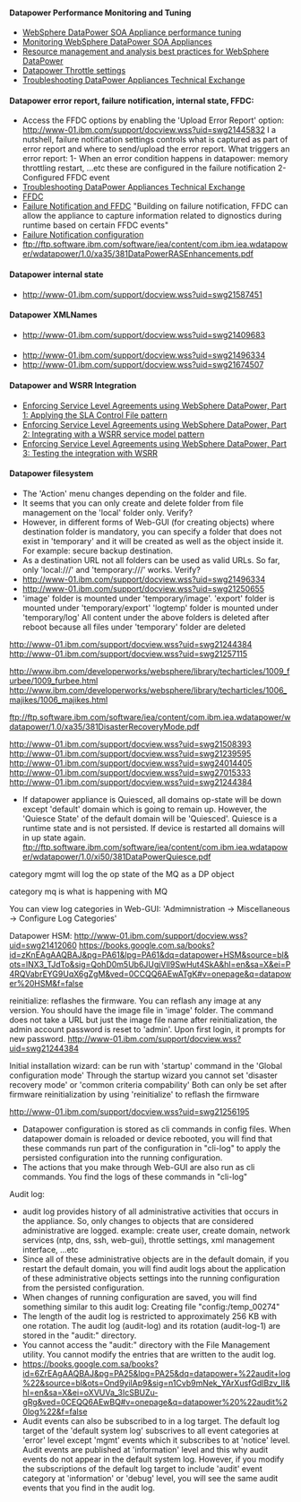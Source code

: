 #### Datapower Performance Monitoring and Tuning
* [WebSphere DataPower SOA Appliance performance tuning](http://www.ibm.com/developerworks/library/ws-dpperformance/)
* [Monitoring WebSphere DataPower SOA Appliances](http://www.ibm.com/developerworks/websphere/library/techarticles/1003_rasmussen/1003_rasmussen.html)
* [Resource management and analysis best practices for WebSphere DataPower](http://www.ibm.com/developerworks/websphere/library/techarticles/1307_rasmussen/1307_rasmussen.html)
* [Datapower Throttle settings](http://stackoverflow.com/questions/27826161/what-is-the-throttle-settings-used-for-in-datapower-appliance)
* [Troubleshooting DataPower Appliances Technical Exchange](http://www-01.ibm.com/support/docview.wss?uid=swg27035675&aid=1)

#### Datapower error report, failure notification, internal state, FFDC:
* Access the FFDC options by enabling the 'Upload Error Report' option:
http://www-01.ibm.com/support/docview.wss?uid=swg21445832
I a nutshell, failure notification settings controls what is captured as part of error report and where to send/upload the error report.
What triggers an error report: 
1- When an error condition happens in datapower: memory throttling restart, ...etc these are configured in the failure notification
2- Configured FFDC event
* [Troubleshooting DataPower Appliances Technical Exchange](http://www-01.ibm.com/support/docview.wss?uid=swg27035675&aid=1)
* [FFDC](http://www-01.ibm.com/support/docview.wss?uid=swg21445832)
* [Failure Notification and FFDC](https://books.google.com.sa/books?id=zKnEAgAAQBAJ&pg=PA88&lpg=PA88&dq=datapower+%22FFDC%22+%22error+report%22&source=bl&ots=lNX22QPhSq&sig=rppsyxC0QPk5RiBj804TT6CHwNY&hl=en&sa=X&ei=RgBHVZLHMs38aJ3xgLAM&ved=0CFQQ6AEwCQ#v=onepage&q=datapower%20%22FFDC%22%20%22error%20report%22&f=false)
"Building on failure notification, FFDC can allow the appliance to capture information related to dignostics during runtime based on certain FFDC events"
* [Failure Notification configuration](https://www-01.ibm.com/support/knowledgecenter/SS9H2Y_6.0.1/com.ibm.dp.xi.doc/failurenotification.html?lang=en)
* ftp://ftp.software.ibm.com/software/iea/content/com.ibm.iea.wdatapower/wdatapower/1.0/xa35/381DataPowerRASEnhancements.pdf

#### Datapower internal state
* http://www-01.ibm.com/support/docview.wss?uid=swg21587451

#### Datapower XMLNames
* http://www-01.ibm.com/support/docview.wss?uid=swg21409683

####
* http://www-01.ibm.com/support/docview.wss?uid=swg21496334
* http://www-01.ibm.com/support/docview.wss?uid=swg21674507


#### Datapower and WSRR Integration
* [Enforcing Service Level Agreements using WebSphere DataPower, Part 1: Applying the SLA Control File pattern](http://www.ibm.com/developerworks/websphere/library/techarticles/1204_dearmas/1204_dearmas.html)
* [Enforcing Service Level Agreements using WebSphere DataPower, Part 2: Integrating with a WSRR service model pattern](http://www.ibm.com/developerworks/websphere/library/techarticles/1308_dearmas2/1308_dearmas2.html)
* [Enforcing Service Level Agreements using WebSphere DataPower, Part 3: Testing the integration with WSRR](http://www.ibm.com/developerworks/websphere/library/techarticles/1308_dearmas3/1308_dearmas3.html)


#### Datapower filesystem
* The 'Action' menu changes depending on the folder and file.
* It seems that you can only create and delete folder from file management on the 'local' folder only.  Verify?
* However, in different forms of Web-GUI (for creating objects) where destination folder is mandatory, you can specify a folder that does not exist in 'temporary' and it will be created as well as the object inside it.  For example: secure backup destination.
* As a destination URL not all folders can be used as valid URLs.  So far, only 'local:///' and 'temporary:///' works. Verify? 
* http://www-01.ibm.com/support/docview.wss?uid=swg21496334
* http://www-01.ibm.com/support/docview.wss?uid=swg21250655
* 'image' folder is mounted under 'temporary/image'.
'export' folder is mounted under 'temporary/export'
'logtemp' folder is mounted under 'temporary/log'
All content under the above folders is deleted after reboot because all files under 'temporary' folder are deleted


http://www-01.ibm.com/support/docview.wss?uid=swg21244384
http://www-01.ibm.com/support/docview.wss?uid=swg21257115


http://www.ibm.com/developerworks/websphere/library/techarticles/1009_furbee/1009_furbee.html
http://www.ibm.com/developerworks/websphere/library/techarticles/1006_majikes/1006_majikes.html

ftp://ftp.software.ibm.com/software/iea/content/com.ibm.iea.wdatapower/wdatapower/1.0/xa35/381DisasterRecoveryMode.pdf

http://www-01.ibm.com/support/docview.wss?uid=swg21508393
http://www-01.ibm.com/support/docview.wss?uid=swg21239595
http://www-01.ibm.com/support/docview.wss?uid=swg24014405
http://www-01.ibm.com/support/docview.wss?uid=swg27015333
http://www-01.ibm.com/support/docview.wss?uid=swg21244384

* If datapower appliance is Quiesced, all domains op-state will be down except 'default' domain
which is going to remain up. However, the 'Quiesce State' of the default domain will be 'Quiesced'.
Quiesce is a runtime state and is not persisted.  If device is restarted all domains will in up state again.
ftp://ftp.software.ibm.com/software/iea/content/com.ibm.iea.wdatapower/wdatapower/1.0/xi50/381DataPowerQuiesce.pdf



category mgmt will log the op state of the MQ as a DP object

category mq is what is happening with MQ

You can view log categories in Web-GUI: 'Admimnistration -> Miscellaneous -> Configure Log Categories'

Datapower HSM:
http://www-01.ibm.com/support/docview.wss?uid=swg21412060
https://books.google.com.sa/books?id=zKnEAgAAQBAJ&pg=PA61&lpg=PA61&dq=datapower+HSM&source=bl&ots=lNX3_TJdTo&sig=QohD0m5Ub6JUgjVIl9SwHut4SkA&hl=en&sa=X&ei=P4RQVabrEYG9UqX6gZgM&ved=0CCQQ6AEwATgK#v=onepage&q=datapower%20HSM&f=false


reinitialize: reflashes the firmware.
You can reflash any image at any version.
You should have the image file in 'image' folder. 
The command does not take a URL but just the image file name
after reinitialization, the admin account password is reset to 'admin'.  Upon first login, it prompts for new password.
http://www-01.ibm.com/support/docview.wss?uid=swg21244384


Initial installation wizard:
can be run with 'startup' command in the 'Global configuration mode'
Through the startup wizard you cannot set 'disaster recovery mode' or 'common criteria compability'
Both can only be set after firmware reinitialization by using 'reinitialize' to reflash the firmware


http://www-01.ibm.com/support/docview.wss?uid=swg21256195

* Datapower configuration is stored as cli commands in config files.  When datapower domain is reloaded or device rebooted, you will find that these commands run part of the configuration in "cli-log" to apply the persisted configuration into the running configuration.
* The actions that you make through Web-GUI are also run as cli commands.  You find the logs of these commands in "cli-log"


Audit log:
* audit log provides history of all administrative activities that occurs in the appliance.  So, only changes to objects that are considered administrative are logged.  example: create user, create domain, network services (ntp, dns, ssh, web-gui), throttle settings, xml management interface, ...etc
* Since all of these administrative objects are in the default domain, if you restart the default domain, you will find audit logs about the application of these administrative objects settings into the running configuration from the persisted configuration.
* When changes of running configuration are saved, you will find something similar to this audit log: 
Creating file "config:/temp_00274"
* The length of the audit log is restricted to approximately 256 KB with one rotation. The audit log (audit-log) and its rotation (audit-log-1) are stored in the "audit:" directory.
* You cannot access the "audit:" directory with the File Management utility. You cannot modify the entries that are written to the audit log.
* https://books.google.com.sa/books?id=6ZrEAgAAQBAJ&pg=PA25&lpg=PA25&dq=datapower+%22audit+log%22&source=bl&ots=Ond9yilAp9&sig=n1Cvb9mNek_YArXusfGdlBzv_II&hl=en&sa=X&ei=oXVUVa_3IcSBUZu-gRg&ved=0CEQQ6AEwBQ#v=onepage&q=datapower%20%22audit%20log%22&f=false
* Audit events can also be subscribed to in a log target.  The default log target of the 'default system log' subscrives to all event categories at 'error' level except 'mgmt' events which it subscribes to at 'notice' level.  Audit events are published at 'information' level and this why audit events do not appear in the default system log.  However, if you modify the subscriptions of the default log target to include 'audit' event category at 'information' or 'debug' level, you will see the same audit events that you find in the audit log.
